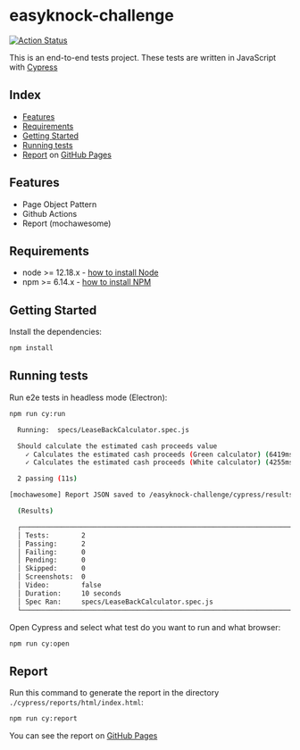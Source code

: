 # easyknock-challenge

[![Action Status](https://github.com/WarleyGabriel/easyknock-challenge/workflows/CI/badge.svg)](https://github.com/WarleyGabriel/easyknock-challenge/actions)

This is an end-to-end tests project. These tests are written in JavaScript with [Cypress](https://www.cypress.io/)

## Index

- [Features](#Features)
- [Requirements](#Requirements)
- [Getting Started](#Getting-Started)
- [Running tests](#Running-tests)
- [Report](#Report) on [GitHub Pages](https://warleygabriel.github.io/easyknock-challenge/)

## Features

- Page Object Pattern
- Github Actions
- Report (mochawesome)

## Requirements

- node >= 12.18.x - [how to install Node](https://nodejs.org/en/download/)
- npm >= 6.14.x - [how to install NPM](https://www.npmjs.com/get-npm)

## Getting Started

Install the dependencies:

```bash
npm install
```

## Running tests

Run e2e tests in headless mode (Electron):

```bash
npm run cy:run
```

```bash
  Running:  specs/LeaseBackCalculator.spec.js                                               (1 of 1)

  Should calculate the estimated cash proceeds value
    ✓ Calculates the estimated cash proceeds (Green calculator) (6419ms)
    ✓ Calculates the estimated cash proceeds (White calculator) (4255ms)

  2 passing (11s)

[mochawesome] Report JSON saved to /easyknock-challenge/cypress/results/json/mochawesome.json

  (Results)

  ┌────────────────────────────────────────────────────────────────────────────────────────────────┐
  │ Tests:        2                                                                                │
  │ Passing:      2                                                                                │
  │ Failing:      0                                                                                │
  │ Pending:      0                                                                                │
  │ Skipped:      0                                                                                │
  │ Screenshots:  0                                                                                │
  │ Video:        false                                                                            │
  │ Duration:     10 seconds                                                                       │
  │ Spec Ran:     specs/LeaseBackCalculator.spec.js                                                │
  └────────────────────────────────────────────────────────────────────────────────────────────────┘
```

Open Cypress and select what test do you want to run and what browser:

```bash
npm run cy:open
```

## Report

Run this command to generate the report in the directory `./cypress/reports/html/index.html`:

```bash
npm run cy:report
```

You can see the report on [GitHub Pages](https://warleygabriel.github.io/easyknock-challenge/)

